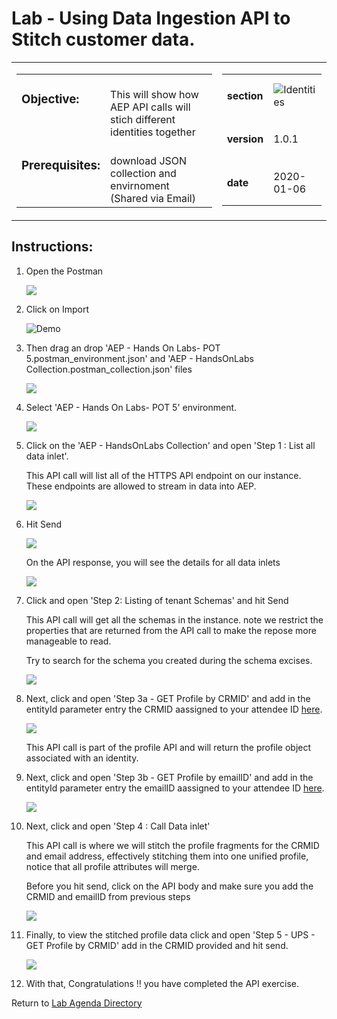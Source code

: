 # Lab - Using Data Ingestion API to Stitch customer data.

<table style="border-collapse: collapse; border: none;" class="tab" cellspacing="0" cellpadding="0">

<tr style="border: none;">

<div align="left">
<td width="600" style="border: none;">
<table>
<tbody valign="top">
      <tr width="500">
            <td valign="top"><h3>Objective:</h3></td>
            <td valign="top"><br>This will show how AEP API calls will stich different identities together 
            </td>
     </tr>
     <tr width="500">
           <td valign="top"><h3>Prerequisites:</h3></td>
           <td valign="top"><br>download JSON collection and envirnoment (Shared via Email)
           </td>
     </tr>
</tbody>
</table>
</td>
</div>

<div align="right">
<td style="border: none;" valign="top">

<table>
<tbody valign="top">
      <tr>
            <td valign="middle" height="70"><b>section</b></td>
            <td valign="middle" height="70"><img src="https://github.com/adobe/AEP-Hands-on-Labs/blob/master/assets/images/left_hand_nav_menu_adobeio.png?raw=true" alt="Identities"></td>
      </tr>
      <tr>
            <td valign="middle" height="70"><b>version</b></td>
            <td valign="middle" height="70">1.0.1</td>
      </tr>
      <tr>
            <td valign="middle" height="70"><b>date</b></td>
            <td valign="middle" height="70">2020-01-06</td>
      </tr>
</tbody>
</table>
</td>
</div>

</tr>
</table>

## Instructions:

1. Open the Postman

   <!---
   ![Demo](./images/postmanhome.png)
   --->

   <kbd><img src="./images/postmanhome.png"  /></kdb>

2) Click on Import


     ![Demo](./images/postmanimport.png)

3. Then drag an drop 'AEP - Hands On Labs- POT 5.postman_environment.json' and 'AEP - HandsOnLabs Collection.postman_collection.json' files

   <!---
   ![Demo](./images/postmanimport1.png)
   --->

   <kbd><img src="./images/postmanimport1.png"  /></kdb>

4. Select 'AEP - Hands On Labs- POT 5' environment.


    <!---
    ![Demo](./images/postmanenv.png)
    --->

    <kbd><img src="./images/postmanenv.png"  /></kdb>




5. Click on the 'AEP - HandsOnLabs Collection' and open 'Step 1 : List all data inlet'.

   This API call will list all of the HTTPS API endpoint on our instance. These endpoints are allowed to stream in data into AEP.

   <!---
   ![Demo](./images/postmanstep1.png)
   --->

   <kbd><img src="./images/postmanstep1.png"  /></kdb>

6. Hit Send

   <!---
   ![Demo](./images/postmansend.png)
   --->

   <kbd><img src="./images/postmansend.png"  /></kdb>

   On the API response, you will see the details for all data inlets

   <!---
   ![Demo](./images/postmanstep1response.png)
   --->

   <kbd><img src="./images/postmanstep1response.png"  /></kdb>

7) Click and open 'Step 2: Listing of tenant Schemas' and hit Send


    This API call will get all the schemas in the instance. note we restrict the properties that are returned from the API call to make the repose more manageable to read.


    Try to search for the schema you created during the schema excises.

    <!---
    ![Demo](./images/postmanstep2.png)
    --->

    <kbd><img src="./images/postmanstep2.png"  /></kdb>

8. Next, click and open 'Step 3a - GET Profile by CRMID' and add in the entityId parameter entry the CRMID aassigned to your attendee ID [here](https://github.com/adobe/AEP-Hands-on-Labs/blob/master/labs/retail/unlinked.md).

   <!---
   ![Demo](./images/postmanstep3.png)
   --->

   <kbd><img src="./images/postmanstep3.png"  /></kdb>


    This API call is part of the profile API and will return the profile object associated with an identity.

9. Next, click and open 'Step 3b - GET Profile by emailID' and add in the entityId parameter entry the emailID aassigned to your attendee ID [here](https://github.com/adobe/AEP-Hands-on-Labs/blob/master/labs/retail/unlinked.md).
   <!---
   ![Demo](./images/postmanstep3b.png)
   --->

   <kbd><img src="./images/postmanstep3b.png"  /></kdb>

10) Next, click and open 'Step 4 : Call Data inlet'

    This API call is where we will stitch the profile fragments for the CRMID and email address, effectively stitching them into one unified profile, notice that all profile attributes will merge.

    Before you hit send, click on the API body and make sure you add the CRMID and emailID from previous steps

    <!---
    ![Demo](./images/postmanstep4.png)
    --->

    <kbd><img src="./images/postmanstep4.png"  /></kdb>

11. Finally, to view the stitched profile data click and open 'Step 5 - UPS - GET Profile by CRMID' add in the CRMID provided and hit send.

    <!---
    ![Demo](./images/postmanstep5.png)
    --->

    <kbd><img src="./images/postmanstep5.png"  /></kdb>

12) With that, Congratulations !! you have completed the API exercise.

Return to [Lab Agenda Directory](https://github.com/adobe/AEP-Hands-on-Labs/blob/master/labs/media/README.md#lab-agenda)
